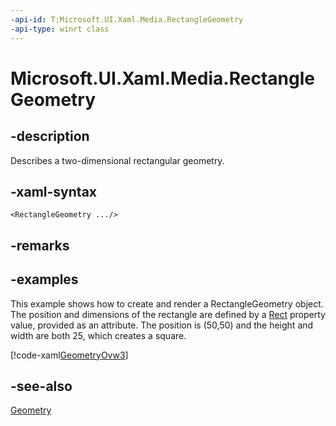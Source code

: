 ```yaml
---
-api-id: T:Microsoft.UI.Xaml.Media.RectangleGeometry
-api-type: winrt class
---
```


<!-- Class syntax.
public class RectangleGeometry : Windows.UI.Xaml.Media.Geometry, Windows.UI.Xaml.Media.IRectangleGeometry
-->

# Microsoft.UI.Xaml.Media.RectangleGeometry

## -description
Describes a two-dimensional rectangular geometry.

## -xaml-syntax
```xaml
<RectangleGeometry .../>
```


## -remarks

## -examples
This example shows how to create and render a RectangleGeometry object. The position and dimensions of the rectangle are defined by a [Rect](rectanglegeometry_rect.md) property value, provided as an attribute. The position is (50,50) and the height and width are both 25, which creates a square.



[!code-xaml[GeometryOvw3](../microsoft.ui.xaml/code/geometries_snip/csharp/GeometryOvw3.xaml#SnippetGeometryOvw3)]

## -see-also
[Geometry](geometry.md)
